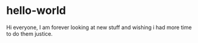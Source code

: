 # hello-world

Hi everyone, I am forever looking at new stuff and wishing i had more time to do them justice.
